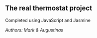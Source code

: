 ## The real thermostat project

Completed using JavaScript and Jasmine

*Authors: Mark & Augustinas*
